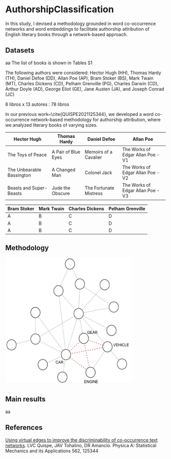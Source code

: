# AuthorshipClassification
In this study, I devised a methodology grounded in word co-occurrence networks and word embeddings to facilitate authorship attribution of English literary books through a network-based approach.

## Datasets
aa
The list of books is shown in Tables S1

The following authors were considered: Hector Hugh (HH),
Thomas Hardy (TH), Daniel Defoe (DD), Allan Poe (AP), Bram Stoker (BS), Mark Twain
(MT), Charles Dickens (CD), Pelham Grenville (PG), Charles Darwin (CD), Arthur Doyle
(AD), George Eliot (GE), Jane Austen (JA), and Joseph Conrad (JC)

6 libros x 13 autores : 78 libros

In our previous work~\cite{QUISPE2021125344}, we developed a word co-occurrence network-based methodology for authorship attribution, where we analyzed literary books of varying sizes. 

Hector Hugh | Thomas Hardy  | Daniel Defoe | Allan Poe |
|---- | ---- | --- | --- |
| The Toys of Peace  | A Pair of Blue Eyes  | Memoirs of a Cavalier |  The Works of Edgar Allan Poe - V1 
| The Unbearable Bassington   | A Changed Man  | Colonel Jack  |  The Works of Edgar Allan Poe - V2 
|  Beasts and Super-Beasts  | Jude the Obscure  | The Fortunate Mistress |  The Works of Edgar Allan Poe - V3 

Bram Stoker |  Mark Twain  | Charles Dickens | Pelham Grenville |
|---- | ---- | --- | --- |
| A  | B  | C |  D
| A  | B  | C |  D
| A  | B  | C |  D


 

## Methodology

<img src="network_example.png" width="400" height="400">

## Main results
aa

## References
[Using virtual edges to improve the discriminability of co-occurrence text networks](https://www.sciencedirect.com/science/article/pii/S037843712030707X). LVC Quispe, JAV Tohalino, DR Amancio. Physica A: Statistical Mechanics and its Applications 562, 125344
